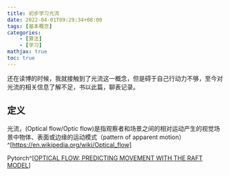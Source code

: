 ```yaml
---
title: 初步学习光流
date: 2022-04-01T09:29:34+08:00
tags: [基本概念]
categories:
    - [算法]
    - [学习]
mathjax: true
toc: true
---
```


还在读博的时候，我就接触到了光流这一概念，但是碍于自己行动力不够，至今对光流的相关信息了解不足，书以此篇，聊表记录。

<!-- more -->

## 定义

光流，(Optical flow/Optic flow)是指观察者和场景之间的相对运动产生的视觉场景中物体、表面或边缘的运动模式（pattern of apparent motion）^[https://en.wikipedia.org/wiki/Optical_flow]

Pytorch^[[OPTICAL FLOW: PREDICTING MOVEMENT WITH THE RAFT MODEL](https://pytorch.org/vision/0.12/auto_examples/plot_optical_flow.html)]

